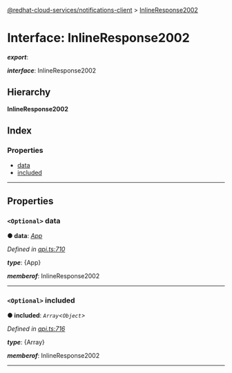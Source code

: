 [@redhat-cloud-services/notifications-client](../README.md) > [InlineResponse2002](../interfaces/inlineresponse2002.md)

# Interface: InlineResponse2002

*__export__*: 

*__interface__*: InlineResponse2002

## Hierarchy

**InlineResponse2002**

## Index

### Properties

* [data](inlineresponse2002.md#data)
* [included](inlineresponse2002.md#included)

---

## Properties

<a id="data"></a>

### `<Optional>` data

**● data**: *[App](../modules/app.md)*

*Defined in [api.ts:710](https://github.com/RedHatInsights/javascript-clients/blob/master/packages/hooks/api.ts#L710)*

*__type__*: {App}

*__memberof__*: InlineResponse2002

___
<a id="included"></a>

### `<Optional>` included

**● included**: *`Array`<`Object`>*

*Defined in [api.ts:716](https://github.com/RedHatInsights/javascript-clients/blob/master/packages/hooks/api.ts#L716)*

*__type__*: {Array}

*__memberof__*: InlineResponse2002

___

